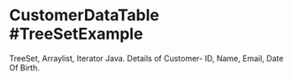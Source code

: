 # CustomerDataTable #TreeSetExample
TreeSet, Arraylist, Iterator Java.
Details of Customer- ID, Name, Email, Date Of Birth.
